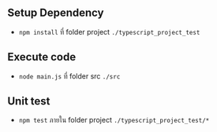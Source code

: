 ## Setup Dependency
* `npm install` ที่ folder project `./typescript_project_test`
## Execute code
* `node main.js` ที่ folder src `./src`
## Unit test
* `npm test` ภายใน folder project `./typescript_project_test/*`
